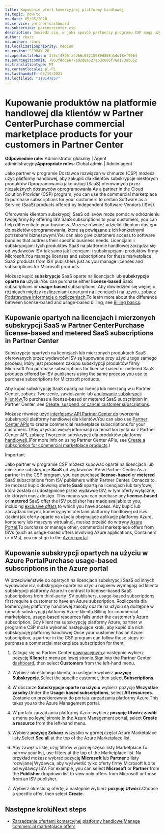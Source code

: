 ```yaml
---
title: Kupowanie ofert komercyjnej platformy handlowej
ms.topic: how-to
ms.date: 05/05/2020
ms.service: partner-dashboard
ms.subservice: partnercenter-csp
description: Dowiedz się, w jaki sposób partnerzy programu CSP mogą używać platformy handlowej Partner Center do kupowania przez klientów ofert SaaS od niezależnych dostawców oprogramowania.
author: rbars
ms.author: rbars
ms.localizationpriority: medium
ms.custom: SEOMAY.20
ms.openlocfilehash: 3f5cf4895fa4d66c65215989d808a1dd18ef9064
ms.sourcegitcommit: 7063fdddee77ad2d8e627ab3c806f76d173ab652
ms.translationtype: MT
ms.contentlocale: pl-PL
ms.lasthandoff: 05/19/2021
ms.locfileid: "110147857"
---
```

# <a name="purchase-commercial-marketplace-products-for-your-customers-in-partner-center"></a><span data-ttu-id="2365b-103">Kupowanie produktów na platformie handlowej dla klientów w Partner Center</span><span class="sxs-lookup"><span data-stu-id="2365b-103">Purchase commercial marketplace products for your customers in Partner Center</span></span>


<span data-ttu-id="2365b-104">**Odpowiednie role:** Administrator globalny | Agent administracyjny</span><span class="sxs-lookup"><span data-stu-id="2365b-104">**Appropriate roles**: Global admin | Admin agent</span></span>

<span data-ttu-id="2365b-105">Jako partner w programie Dostawca rozwiązań w chmurze (CSP) możesz użyć platformy handlowej, aby zakupić dla klientów subskrypcje niektórych produktów Oprogramowania jako usługi (SaaS) oferowanych przez niezależnych dostawców oprogramowania.</span><span class="sxs-lookup"><span data-stu-id="2365b-105">As a partner in the Cloud Solution Provider (CSP) program, you can use the commercial marketplace to purchase subscriptions for your customers to certain Software as a Service (SaaS) products offered by Independent Software Vendors (ISVs).</span></span>

<span data-ttu-id="2365b-106">Oferowanie klientom subskrypcji SaaS od isvów może pomóc w odróżnieniu twojej firmy.</span><span class="sxs-lookup"><span data-stu-id="2365b-106">By offering ISV SaaS subscriptions to your customers, you can help differentiate your business.</span></span> <span data-ttu-id="2365b-107">Możesz również udzielić klientom dostępu do pakietów oprogramowania, które są powiązane z ich konkretnymi potrzebami biznesowymi.</span><span class="sxs-lookup"><span data-stu-id="2365b-107">You can also give customers access to software bundles that address their specific business needs.</span></span> <span data-ttu-id="2365b-108">Licencjami i subskrypcjami tych produktów SaaS na platformie handlowej zarządza się od wydawców ISV tak samo jak licencjami i subskrypcjami produktów firmy Microsoft.</span><span class="sxs-lookup"><span data-stu-id="2365b-108">You manage licenses and subscriptions for these marketplace SaaS products from ISV publishers just as you manage licenses and subscriptions for Microsoft products.</span></span>

<span data-ttu-id="2365b-109">Możesz kupić **subskrypcje** SaaS oparte na licencjach lub **subskrypcje oparte na** użyciu.</span><span class="sxs-lookup"><span data-stu-id="2365b-109">You can purchase either **license-based** SaaS subscriptions or **usage-based** subscriptions.</span></span> <span data-ttu-id="2365b-110">Aby dowiedzieć się więcej o różnicach między rozliczeniami opartymi na licencjach i na użyciu, zobacz [Podstawowe informacje o rozliczeniach.](billing-basics.md)</span><span class="sxs-lookup"><span data-stu-id="2365b-110">To learn more about the difference between license-based and usage-based billing, see [Billing basics](billing-basics.md).</span></span>

## <a name="purchase-license-based-and-metered-saas-subscriptions-in-partner-center"></a><span data-ttu-id="2365b-111">Kupowanie opartych na licencjach i mierzonych subskrypcji SaaS w Partner Center</span><span class="sxs-lookup"><span data-stu-id="2365b-111">Purchase license-based and metered SaaS subscriptions in Partner Center</span></span>

<span data-ttu-id="2365b-112">Subskrypcje opartych na licencjach lub mierzonych produktach SaaS oferowanych przez wydawców ISV są kupowane przy użyciu tego samego procesu, który jest procesem zakupu subskrypcji produktów firmy Microsoft.</span><span class="sxs-lookup"><span data-stu-id="2365b-112">You purchase subscriptions for license-based or metered SaaS products offered by ISV publishers using the same process you use to purchase subscriptions for Microsoft products.</span></span>

<span data-ttu-id="2365b-113">Aby kupić subskrypcję SaaS opartą na licencji lub mierzoną w u Partner Center, zobacz Tworzenie, zawieszanie lub [anulowanie subskrypcji klientów.](create-a-new-subscription.md#create-a-new-subscription)</span><span class="sxs-lookup"><span data-stu-id="2365b-113">To purchase a license-based or metered SaaS subscription in Partner Center, see [Create, suspend, or cancel customer subscriptions](create-a-new-subscription.md#create-a-new-subscription).</span></span>

<span data-ttu-id="2365b-114">Możesz również użyć [interfejsów API Partner Center do](/partner-center/develop/) tworzenia subskrypcji platformy handlowej dla klientów.</span><span class="sxs-lookup"><span data-stu-id="2365b-114">You can also use [Partner Center APIs](/partner-center/develop/) to create commercial marketplace subscriptions for your customers.</span></span> <span data-ttu-id="2365b-115">(Aby uzyskać więcej informacji na temat korzystania z Partner Center API, zobacz Tworzenie subskrypcji dla produktów platformy [handlowej).](/partner-center/develop/create-subscription-azure-marketplace-products)</span><span class="sxs-lookup"><span data-stu-id="2365b-115">(For more info on using Partner Center APIs, see [Create a subscription for commercial marketplace products](/partner-center/develop/create-subscription-azure-marketplace-products).)</span></span>

>[!IMPORTANT]
> <span data-ttu-id="2365b-116">Jako partner w programie CSP  możesz kupować oparte na licencjach lub mierzone subskrypcje **SaaS** od wydawców ISV w Partner Center.</span><span class="sxs-lookup"><span data-stu-id="2365b-116">As a partner in the CSP program, you can purchase **license-based** or **metered** SaaS subscriptions from ISV publishers within Partner Center.</span></span> <span data-ttu-id="2365b-117">Oznacza to, że  możesz kupić dowolną ofertę **SaaS** opartą na licencjach lub taryfowej, która została ci udostępnione przez wydawcę ISV, w tym oferty wyłączne, do których masz dostęp. [](csp-commercial-marketplace-discover.md#learn-about-marketplace-exclusive-offers)</span><span class="sxs-lookup"><span data-stu-id="2365b-117">This means you can purchase any **license-based** or **metered** SaaS offer the ISV publisher has made available to you, including [exclusive offers](csp-commercial-marketplace-discover.md#learn-about-marketplace-exclusive-offers) to which you have access.</span></span> <span data-ttu-id="2365b-118">Aby kupić lub zarządzać innymi, komercyjnymi ofertami platformy handlowej od isvs (takimi jak oferty oparte na użyciu obejmujące aplikacje platformy Azure, kontenery lub maszyny wirtualne), musisz przejść do witryny [Azure Portal.](https://portal.azure.com/)</span><span class="sxs-lookup"><span data-stu-id="2365b-118">To purchase or manage other, commercial marketplace offers from ISVs (such as usage-based offers involving Azure applications, Containers or VMs), you must go to the [Azure portal](https://portal.azure.com/).</span></span>

## <a name="purchase-usage-based-subscriptions-in-the-azure-portal"></a><span data-ttu-id="2365b-119">Kupowanie subskrypcji opartych na użyciu w Azure Portal</span><span class="sxs-lookup"><span data-stu-id="2365b-119">Purchase usage-based subscriptions in the Azure portal</span></span>

<span data-ttu-id="2365b-120">W przeciwieństwie do opartych na licencjach subskrypcji SaaS od innych wydawców isv, subskrypcje oparte na użyciu najpierw wymagają od klienta subskrypcji platformy Azure.</span><span class="sxs-lookup"><span data-stu-id="2365b-120">In contrast to license-based SaaS subscriptions from third-party ISV publishers, usage-based subscriptions first require a customer to have an Azure subscription.</span></span> <span data-ttu-id="2365b-121">Rozliczenia dla komercyjnej platformy handlowej zasoby oparte na użyciu są dostępne w ramach subskrypcji platformy Azure klienta.</span><span class="sxs-lookup"><span data-stu-id="2365b-121">Billing for commercial marketplace, usage-based resources falls under the customer's Azure subscription.</span></span> <span data-ttu-id="2365b-122">Gdy klient ma subskrypcję platformy Azure, partner w programie CSP może wykonać następujące kroki, aby kupić dla nich subskrypcję platformy handlowej:</span><span class="sxs-lookup"><span data-stu-id="2365b-122">Once your customer has an Azure subscription, a partner in the CSP program can follow these steps to purchase a commercial marketplace subscription for them:</span></span>

1. <span data-ttu-id="2365b-123">Zaloguj się na Partner Center [nawigacyjnym,](https://partner.microsoft.com/dashboard)a następnie wybierz pozycję **Klienci** z menu po lewej stronie.</span><span class="sxs-lookup"><span data-stu-id="2365b-123">Sign into the Partner Center [dashboard](https://partner.microsoft.com/dashboard), then select **Customers** from the left-hand menu.</span></span>

2. <span data-ttu-id="2365b-124">Wybierz określonego klienta, a następnie wybierz **pozycję Subskrypcje.**</span><span class="sxs-lookup"><span data-stu-id="2365b-124">Select the specific customer, then select **Subscriptions**.</span></span>  

3. <span data-ttu-id="2365b-125">W obszarze **Subskrypcje oparte na użyciu** wybierz pozycję **Wszystkie zasoby.**</span><span class="sxs-lookup"><span data-stu-id="2365b-125">Under the **Usage-based subscriptions**, select **All resources**.</span></span> <span data-ttu-id="2365b-126">Zostanie on przekierowyny do portalu zarządzania platformy Azure.</span><span class="sxs-lookup"><span data-stu-id="2365b-126">This takes you to the Azure Management portal.</span></span>

4. <span data-ttu-id="2365b-127">W portalu zarządzania platformy Azure wybierz **pozycję Utwórz zasób** z menu po lewej stronie.</span><span class="sxs-lookup"><span data-stu-id="2365b-127">In the Azure Management portal, select **Create a resource** from the left-hand menu.</span></span>

5. <span data-ttu-id="2365b-128">Wybierz **pozycję Zobacz** wszystko w górnej części Azure Marketplace listy.</span><span class="sxs-lookup"><span data-stu-id="2365b-128">Select **See all** at the top of the Azure Marketplace list.</span></span>

6. <span data-ttu-id="2365b-129">Aby zawęzić listę, użyj filtrów w górnej części listy Marketplace.</span><span class="sxs-lookup"><span data-stu-id="2365b-129">To narrow your list, use filters at the top of the Marketplace list.</span></span> <span data-ttu-id="2365b-130">Na przykład możesz wybrać pozycję **Microsoft** lub **Partner** z listy rozwijanej Wydawca, aby wyświetlić tylko oferty firmy Microsoft lub te od wydawcy ISV. </span><span class="sxs-lookup"><span data-stu-id="2365b-130">For example, you can select **Microsoft** or **Partner** from the **Publisher** dropdown list to view only offers from Microsoft or those from an ISV publisher.</span></span>

7. <span data-ttu-id="2365b-131">Wybierz określoną ofertę, a następnie wybierz **pozycję Utwórz.**</span><span class="sxs-lookup"><span data-stu-id="2365b-131">Choose a specific offer, then select **Create**.</span></span>

## <a name="next-steps"></a><span data-ttu-id="2365b-132">Następne kroki</span><span class="sxs-lookup"><span data-stu-id="2365b-132">Next steps</span></span>

- [<span data-ttu-id="2365b-133">Zarządzanie ofertami komercyjnej platformy handlowej</span><span class="sxs-lookup"><span data-stu-id="2365b-133">Manage commercial marketplace offers</span></span>](csp-commercial-marketplace-purchase.md)